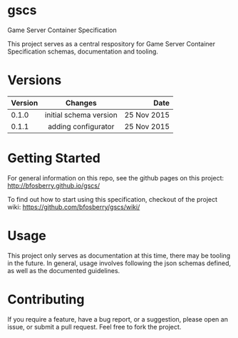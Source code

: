 # gscs
Game Server Container Specification

This project serves as a central respository for Game Server Container Specification schemas, documentation and tooling.

# Versions

| Version       | Changes                |       Date  |
| ------------- |:----------------------:| -----------:|
| 0.1.0         | initial schema version | 25 Nov 2015 |
| 0.1.1         | adding configurator    | 25 Nov 2015 |

# Getting Started

For general information on this repo, see the github pages on this project: http://bfosberry.github.io/gscs/

To find out how to start using this specification, checkout of the project wiki: https://github.com/bfosberry/gscs/wiki/

# Usage

This project only serves as documentation at this time, there may be tooling in the future. In general, usage involves following the json schemas defined, as well as the documented guidelines.

# Contributing

If you require a feature, have a bug report, or a suggestion, please open an issue, or submit a pull request. Feel free to fork the project.
